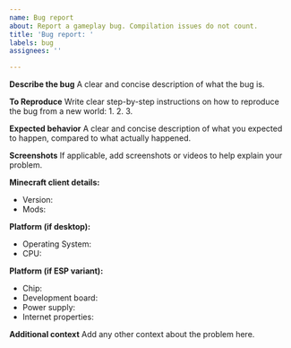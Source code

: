 ```yaml
---
name: Bug report
about: Report a gameplay bug. Compilation issues do not count.
title: 'Bug report: '
labels: bug
assignees: ''

---
```


**Describe the bug**
A clear and concise description of what the bug is.

**To Reproduce**
Write clear step-by-step instructions on how to reproduce the bug from a new world:
1. 
2. 
3. 

**Expected behavior**
A clear and concise description of what you expected to happen, compared to what actually happened.

**Screenshots**
If applicable, add screenshots or videos to help explain your problem.

**Minecraft client details:**
- Version:
- Mods:

**Platform (if desktop):**
 - Operating System:
 - CPU:

**Platform (if ESP variant):**
 - Chip:
 - Development board:
 - Power supply:
 - Internet properties:

**Additional context**
Add any other context about the problem here.
